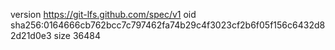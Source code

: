 version https://git-lfs.github.com/spec/v1
oid sha256:0164666cb762bcc7c797462fa74b29c4f3023cf2b6f05f156c6432d82d21d0e3
size 36484
